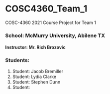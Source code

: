 # COSC4360_Team_1
COSC-4360 2021 Course Project for Team 1

### School:  McMurry University, Abilene TX
#### Instructor: Mr. Rich Brozovic
### Students:
1. Student: Jacob Bremiller
2. Student: Lydia Clarke
3. Student: Stephen Dunn
4. Student: 
